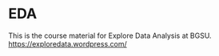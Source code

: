 # EDA

This is the course material for Explore Data Analysis at BGSU.
https://exploredata.wordpress.com/
